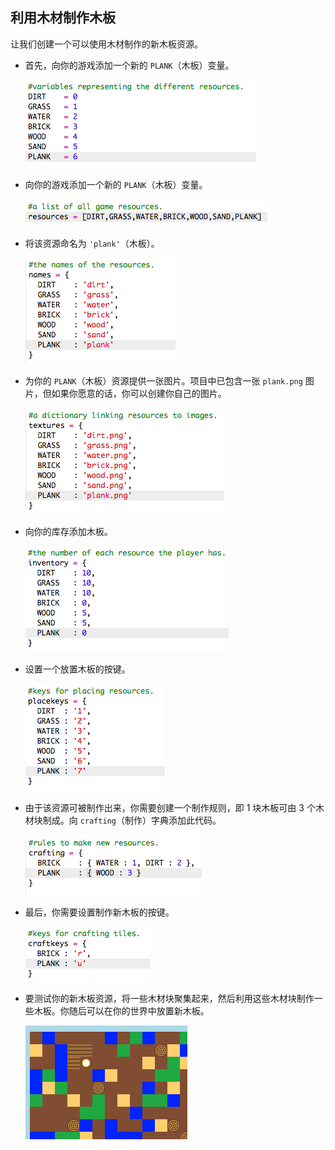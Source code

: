 ## 利用木材制作木板

让我们创建一个可以使用木材制作的新木板资源。

+ 首先，向你的游戏添加一个新的 `PLANK`（木板）变量。

    ![screenshot](images/craft-plank-const.png)

+ 向你的游戏添加一个新的 `PLANK`（木板）变量。

    ![screenshot](images/craft-plank-resources.png)

+ 将该资源命名为 `'plank'`（木板）。

    ![screenshot](images/craft-plank-names.png)

+ 为你的 `PLANK`（木板）资源提供一张图片。项目中已包含一张 `plank.png` 图片，但如果你愿意的话，你可以创建你自己的图片。

    ![screenshot](images/craft-plank-textures.png)

+ 向你的库存添加木板。

    ![screenshot](images/craft-plank-inventory.png)

+ 设置一个放置木板的按键。

    ![screenshot](images/craft-plank-placekeys.png)

+ 由于该资源可被制作出来，你需要创建一个制作规则，即 1 块木板可由 3 个木材块制成。向 `crafting`（制作）字典添加此代码。 

    ![screenshot](images/craft-plank-crafting.png)

+ 最后，你需要设置制作新木板的按键。

    ![screenshot](images/craft-plank-craftkeys.png)

+ 要测试你的新木板资源，将一些木材块聚集起来，然后利用这些木材块制作一些木板。你随后可以在你的世界中放置新木板。

    ![screenshot](images/craft-plank-test.png)



